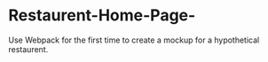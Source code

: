 # Restaurent-Home-Page-
Use Webpack for the first time to create a mockup for a hypothetical restaurent. 
